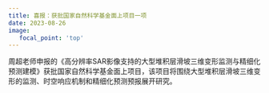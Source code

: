 ```yaml
---
title: 喜报：获批国家自然科学基金面上项目一项
date: 2023-08-26
image:
   focal_point: 'top'
---
```



<!--more-->
周超老师申报的《高分辨率SAR影像支持的大型堆积层滑坡三维变形监测与精细化预测建模》获批国家自然科学基金面上项目，该项目将围绕大型堆积层滑坡三维变形的监测、时空响应机制和精细化预测预报展开研究。
